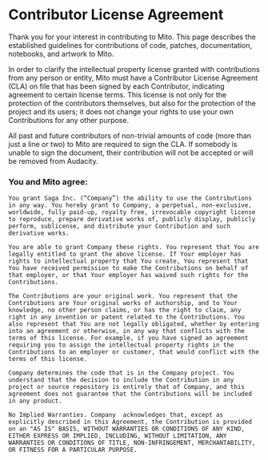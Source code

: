 # Contributor License Agreement

Thank you for your interest in contributing to Mito. This page describes the established guidelines for contributions of code, patches, documentation, notebooks, and artwork to Mito.

In order to clarify the intellectual property license granted with contributions from any person or entity, Mito must have a Contributor License Agreement (CLA) on file that has been signed by each Contributor, indicating agreement to certain license terms. This license is not only for the protection of the contributors themselves, but also for the protection of the project and its users; it does not change your rights to use your own Contributions for any other purpose.

All past and future contributors of non-trivial amounts of code (more than just a line or two) to Mito are required to sign the CLA. If somebody is unable to sign the document, their contribution will not be accepted or will be removed from Audacity.

### You and Mito agree:

    You grant Saga Inc. (“Company”) the ability to use the Contributions in any way. You hereby grant to Company, a perpetual, non-exclusive, worldwide, fully paid-up, royalty free, irrevocable copyright license to reproduce, prepare derivative works of, publicly display, publicly perform, sublicense, and distribute your Contribution and such derivative works.

    You are able to grant Company these rights. You represent that You are legally entitled to grant the above license. If Your employer has rights to intellectual property that You create, You represent that You have received permission to make the Contributions on behalf of that employer, or that Your employer has waived such rights for the Contributions.

    The Contributions are your original work. You represent that the Contributions are Your original works of authorship, and to Your knowledge, no other person claims, or has the right to claim, any right in any invention or patent related to the Contributions. You also represent that You are not legally obligated, whether by entering into an agreement or otherwise, in any way that conflicts with the terms of this license. For example, if you have signed an agreement requiring you to assign the intellectual property rights in the Contributions to an employer or customer, that would conflict with the terms of this license.

    Company determines the code that is in the Company project. You understand that the decision to include the Contribution in any project or source repository is entirely that of Company, and this agreement does not guarantee that the Contributions will be included in any product.

    No Implied Warranties. Company  acknowledges that, except as explicitly described in this Agreement, the Contribution is provided on an "AS IS" BASIS, WITHOUT WARRANTIES OR CONDITIONS OF ANY KIND, EITHER EXPRESS OR IMPLIED, INCLUDING, WITHOUT LIMITATION, ANY WARRANTIES OR CONDITIONS OF TITLE, NON-INFRINGEMENT, MERCHANTABILITY, OR FITNESS FOR A PARTICULAR PURPOSE.
